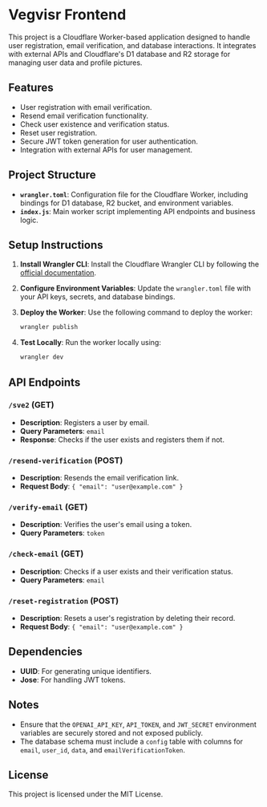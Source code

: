# Vegvisr Frontend

This project is a Cloudflare Worker-based application designed to handle user registration, email verification, and database interactions. It integrates with external APIs and Cloudflare's D1 database and R2 storage for managing user data and profile pictures.

## Features

- User registration with email verification.
- Resend email verification functionality.
- Check user existence and verification status.
- Reset user registration.
- Secure JWT token generation for user authentication.
- Integration with external APIs for user management.

## Project Structure

- **`wrangler.toml`**: Configuration file for the Cloudflare Worker, including bindings for D1 database, R2 bucket, and environment variables.
- **`index.js`**: Main worker script implementing API endpoints and business logic.

## Setup Instructions

1. **Install Wrangler CLI**:
   Install the Cloudflare Wrangler CLI by following the [official documentation](https://developers.cloudflare.com/workers/wrangler/).

2. **Configure Environment Variables**:
   Update the `wrangler.toml` file with your API keys, secrets, and database bindings.

3. **Deploy the Worker**:
   Use the following command to deploy the worker:

   ```bash
   wrangler publish
   ```

4. **Test Locally**:
   Run the worker locally using:
   ```bash
   wrangler dev
   ```

## API Endpoints

### `/sve2` (GET)

- **Description**: Registers a user by email.
- **Query Parameters**: `email`
- **Response**: Checks if the user exists and registers them if not.

### `/resend-verification` (POST)

- **Description**: Resends the email verification link.
- **Request Body**: `{ "email": "user@example.com" }`

### `/verify-email` (GET)

- **Description**: Verifies the user's email using a token.
- **Query Parameters**: `token`

### `/check-email` (GET)

- **Description**: Checks if a user exists and their verification status.
- **Query Parameters**: `email`

### `/reset-registration` (POST)

- **Description**: Resets a user's registration by deleting their record.
- **Request Body**: `{ "email": "user@example.com" }`

## Dependencies

- **UUID**: For generating unique identifiers.
- **Jose**: For handling JWT tokens.

## Notes

- Ensure that the `OPENAI_API_KEY`, `API_TOKEN`, and `JWT_SECRET` environment variables are securely stored and not exposed publicly.
- The database schema must include a `config` table with columns for `email`, `user_id`, `data`, and `emailVerificationToken`.

## License

This project is licensed under the MIT License.
